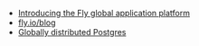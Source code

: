- [Introducing the Fly global application platform](https://fly.io/docs/introduction/)
- [fly.io/blog](https://fly.io/blog/)
- [Globally distributed Postgres](https://fly.io/blog/globally-distributed-postgres/)